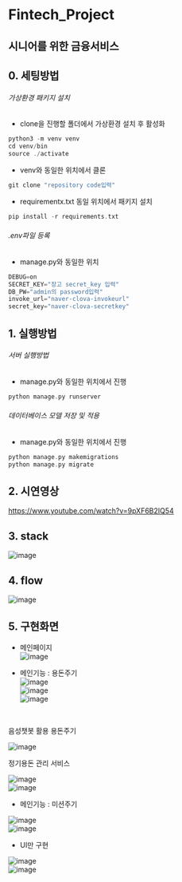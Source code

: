 # Fintech_Project
## 시니어를 위한 금융서비스


## 0. 세팅방법

###### 가상환경 패키지 설치
- clone을 진행할 폴더에서 가상환경 설치 후 활성화
``` c
python3 -m venv venv
cd venv/bin
source ./activate
```

- venv와 동일한 위치에서 클론
```c
git clone "repository code입력"
```

- requirementx.txt 동일 위치에서 패키지 설치
``` c
pip install -r requirements.txt
```

###### .env파일 등록
- manage.py와 동일한 위치
```c
DEBUG=on
SECRET_KEY="장고 secret_key 입력"
DB_PW="admin의 password입력"
invoke_url="naver-clova-invokeurl"
secret_key="naver-clova-secretkey"
```

## 1. 실행방법

###### 서버 실행방법
- manage.py와 동일한 위치에서 진행
``` c
python manage.py runserver
```

###### 데이터베이스 모델 저장 및 적용
- manage.py와 동일한 위치에서 진행
``` c
python manage.py makemigrations
python manage.py migrate
```

## 2. 시연영상

https://www.youtube.com/watch?v=9pXF6B2IQ54

## 3. stack

![image](https://user-images.githubusercontent.com/74058047/216101270-ebcbab0e-d588-4614-b873-42e356774a2e.png)<br>


## 4. flow

![image](https://user-images.githubusercontent.com/74058047/216101619-1c945fe9-036a-49d1-81cf-9526b410de1c.png)<br>


## 5. 구현화면

- 메인페이지<br>
![image](https://user-images.githubusercontent.com/74058047/216101838-4e027703-777a-4fea-b393-6d7154372d36.png)<br>

- 메인기능 : 용돈주기<br>
![image](https://user-images.githubusercontent.com/74058047/216102176-b2b0a332-792f-4208-a559-7ec5bab6ee0d.png)<br>
![image](https://user-images.githubusercontent.com/74058047/216102374-271b0a60-be01-4352-b31e-3b56060ab967.png)<br>
![image](https://user-images.githubusercontent.com/74058047/216102465-bf2995ea-f59e-4261-b490-6db92b748672.png)<br>
<br>

음성챗봇 활용 용돈주기<br>

![image](https://user-images.githubusercontent.com/74058047/216102953-1b75f2fb-6279-4d01-912c-7c365e15483b.png)<br>

정기용돈 관리 서비스<br>

![image](https://user-images.githubusercontent.com/74058047/216103094-2d3f8d25-2258-479f-a7a6-d5a1648df39c.png)<br>
![image](https://user-images.githubusercontent.com/74058047/216103251-b73d8bf1-ffc3-499f-ac0c-773456d157be.png)<br>

- 메인기능 : 미션주기<br>

![image](https://user-images.githubusercontent.com/74058047/216103361-67158eb1-afad-4a70-baf8-fa60cde4f8b9.png)<br>
![image](https://user-images.githubusercontent.com/74058047/216103460-5bebbf7b-df95-4d69-9f70-5260ca854e90.png)<br>


- UI만 구현<br>

![image](https://user-images.githubusercontent.com/74058047/216103733-c28dbe9e-84f0-4224-afff-5c71c9ad91ab.png)<br>
![image](https://user-images.githubusercontent.com/74058047/216103682-53682f67-2f1f-454c-82f6-b8ecb9dc9403.png)<br>


